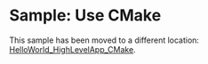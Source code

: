 # Sample: Use CMake

This sample has been moved to a different location: [HelloWorld_HighLevelApp_CMake](../HelloWorld/HelloWorld_HighLevelApp_CMake/).
